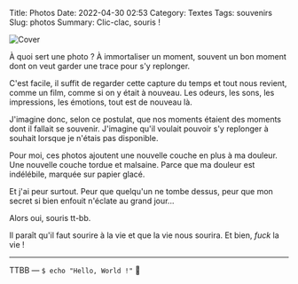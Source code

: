 Title: Photos
Date: 2022-04-30 02:53
Category: Textes
Tags: souvenirs
Slug: photos
Summary: Clic-clac, souris !

![Cover]({static}/images/photos-1.png)

À quoi sert une photo ? À immortaliser un moment, souvent un bon moment dont on veut garder une trace pour s'y replonger.

C'est facile, il suffit de regarder cette capture du temps et tout nous revient, comme un film, comme si on y était à nouveau. Les odeurs, les sons, les impressions, les émotions, tout est de nouveau là.

J'imagine donc, selon ce postulat, que nos moments étaient des moments dont il fallait se souvenir. J'imagine qu'il voulait pouvoir s'y replonger à souhait lorsque je n'étais pas disponible.

Pour moi, ces photos ajoutent une nouvelle couche en plus à ma douleur. Une nouvelle couche tordue et malsaine. Parce que ma douleur est indélébile, marquée sur papier glacé.

Et j'ai peur surtout. Peur que quelqu'un ne tombe dessus, peur que mon secret si bien enfouit n'éclate au grand jour...

Alors oui, souris tt-bb.

Il paraît qu'il faut sourire à la vie et que la vie nous sourira. Et bien, *fuck* la vie !

---
TTBB — `$ echo "Hello, World !"` 🐨

